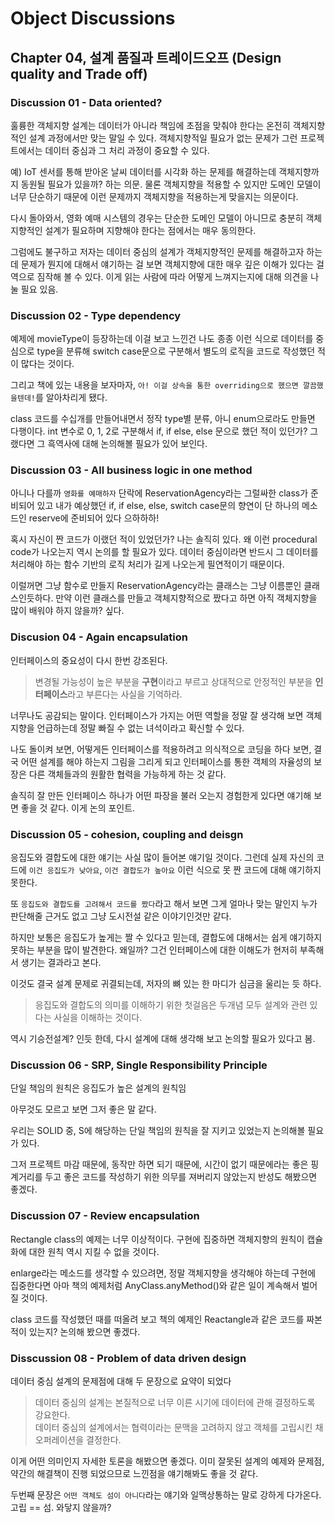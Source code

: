 # Object Discussions

## Chapter 04, 설계 품질과 트레이드오프 (Design quality and Trade off)

### Discussion 01 - Data oriented?

훌륭한 객체지향 설계는 데이터가 아니라 책임에 초점을 맞춰야 한다는 온전히 객체지향적인 설계 과정에서만 맞는 말일 수 있다.
객체지향적일 필요가 없는 문제가 그런 프로젝트에서는 데이터 중심과 그 처리 과정이 중요할 수 있다.

예) IoT 센서를 통해 받아온 날씨 데이터를 시각화 하는 문제를 해결하는데 객체지향까지 동원될 필요가 있을까? 하는 의문.
물론 객체지향을 적용할 수 있지만 도메인 모델이 너무 단순하기 때문에 이런 문제까지 객체지향을 적용하는게 맞을지는 의문이다.

다시 돌아와서, 영화 예매 시스템의 경우는 단순한 도메인 모델이 아니므로 충분히 객체지향적인 설계가 필요하며 지향해야 한다는 점에서는 매우 동의한다.

그럼에도 불구하고 저자는 데이터 중심의 설계가 객체지향적인 문제를 해결하고자 하는데 문제가 뭔지에 대해서 얘기하는 걸 보면 객체지향에 대한 매우 깊은 이해가 있다는 걸 역으로 짐작해 볼 수 있다. 이게 읽는 사람에 따라 어떻게 느껴지는지에 대해 의견을 나눌 필요 있음.

### Discussion 02 - Type dependency

예제에 movieType이 등장하는데 이걸 보고 느낀건 나도 종종 이런 식으로 데이터를 중심으로 type을 분류해 switch case문으로 구분해서 별도의 로직을 코드로 작성했던 적이 많다는 것이다.

그리고 책에 있는 내용을 보자마자, `아! 이걸 상속을 통한 overriding으로 했으면 깔끔했을텐데!`를 알아차리게 됐다.

class 코드를 수십개를 만들어내면서 정작 type별 분류, 아니 enum으로라도 만들면 다행이다. int 변수로 0, 1, 2로 구분해서 if, if else, else 문으로 했던 적이 있던가? 그랬다면 그 흑역사에 대해 논의해볼 필요가 있어 보인다.

### Discussion 03 - All business logic in one method

아니나 다를까 `영화를 예매하자` 단락에 ReservationAgency라는 그럴싸한 class가 준비되어 있고 내가 예상했던 if, if else, else, switch case문의 향연이 단 하나의 메소드인 reserve에 준비되어 있다 으하하하!

혹시 자신이 짠 코드가 이랬던 적이 있었던가? 나는 솔직히 있다. 왜 이런 procedural code가 나오는지 역시 논의를 할 필요가 있다. 데이터 중심이라면 반드시 그 데이터를 처리해야 하는 함수 기반의 로직 처리가 길게 나오는게 필연적이기 때문이다.

이럴꺼면 그냥 함수로 만들지 ReservationAgency라는 클래스는 그냥 이름뿐인 클래스인듯하다. 만약 이런 클래스를 만들고 객체지향적으로 짰다고 하면 아직 객체지향을 많이 배워야 하지 않을까? 싶다.

### Discusion 04 - Again encapsulation

인터페이스의 중요성이 다시 한번 강조된다.

> 변경될 가능성이 높은 부분을 **구현**이라고 부르고 상대적으로 안정적인 부분을 **인터페이스**라고 부른다는 사실을 기억하라.

너무나도 공감되는 말이다. 인터페이스가 가지는 어떤 역할을 정말 잘 생각해 보면 객체지향을 언급하는데 정말 빠질 수 없는 녀석이라고 확신할 수 있다.

나도 돌이켜 보면, 어떻게든 인터페이스를 적용하려고 의식적으로 코딩을 하다 보면, 결국 어떤 설계를 해야 하는지 그림을 그리게 되고 인터페이스를 통한 객체의 자율성의 보장은 다른 객체들과의 원활한 협력을 가능하게 하는 것 같다.

솔직히 잘 만든 인터페이스 하나가 어떤 파장을 불러 오는지 경험한게 있다면 얘기해 보면 좋을 것 같다. 이게 논의 포인트.

### Discussion 05 - cohesion, coupling and deisgn

응집도와 결합도에 대한 얘기는 사실 많이 들어본 얘기일 것이다. 그런데 실제 자신의 코드에 `이건 응집도가 낮아요`, `이건 결합도가 높아요` 이런 식으로 못 짠 코드에 대해 얘기하지 못한다.

또 `응집도와 결합도를 고려해서 코드를 짰다`라고 해서 보면 그게 얼마나 맞는 말인지 누가 판단해줄 근거도 없고 그냥 도시전설 같은 이야기인것만 같다.

하지만 보통은 응집도가 높게는 짤 수 있다고 믿는데, 결합도에 대해서는 쉽게 얘기하지 못하는 부분을 많이 발견한다. 왜일까? 그건 인터페이스에 대한 이해도가 현저히 부족해서 생기는 결과라고 본다.

이것도 결국 설계 문제로 귀결되는데, 저자의 뼈 있는 한 마디가 심금을 울리는 듯 하다.

> 응집도와 결합도의 의미를 이해하기 위한 첫걸음은 두개념 모두 설계와 관련 있다는 사실을 이해하는 것이다.

역시 기승전설계? 인듯 한데, 다시 설계에 대해 생각해 보고 논의할 필요가 있다고 봄.

### Discussion 06 - SRP, Single Responsibility Principle

단일 책임의 원칙은 응집도가 높은 설계의 원칙임

아무것도 모르고 보면 그저 좋은 말 같다.

우리는 SOLID 중, S에 해당하는 단일 책임의 원칙을 잘 지키고 있었는지 논의해볼 필요가 있다.

그저 프로젝트 마감 때문에, 동작만 하면 되기 때문에, 시간이 없기 때문에라는 좋은 핑계거리를 두고 좋은 코드를 작성하기 위한 의무를 져버리지 않았는지 반성도 해봤으면 좋겠다.

### Discussion 07 - Review encapsulation

Rectangle class의 예제는 너무 이상적이다. 구현에 집중하면 객체지향의 원칙이 캡슐화에 대한 원칙 역시 지킬 수 없을 것이다.

enlarge라는 메소드를 생각할 수 있으려면, 정말 객체지향을 생각해야 하는데 구현에 집중한다면 아마 책의 예제처럼 AnyClass.anyMethod()와 같은 일이 계속해서 벌어질 것이다.

class 코드를 작성했던 때를 떠올려 보고 책의 예제인 Reactangle과 같은 코드를 짜본 적이 있는지? 논의해 봤으면 좋겠다.

### Disscussion 08 - Problem of data driven design

데이터 중심 설계의 문제점에 대해 두 문장으로 요약이 되었다

> 데이터 중심의 설계는 본질적으로 너무 이른 시기에 데이터에 관해 결정하도록 강요한다.\
데이터 중심의 설계에서는 협력이라는 문맥을 고려하지 않고 객체를 고립시킨 채 오퍼레이션을 결정한다.

이게 어떤 의미인지 자세한 토론을 해봤으면 좋겠다. 이미 잘못된 설계의 예제와 문제점, 약간의 해결책이 진행 되었으므로 느낀점을 얘기해봐도 좋을 것 같다.

두번째 문장은 `어떤 객체도 섬이 아니다`라는 얘기와 일맥상통하는 말로 강하게 다가온다. 고립 == 섬. 와닿지 않을까?